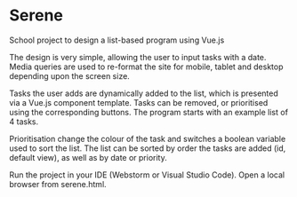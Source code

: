 # Serene
School project to design a list-based program using Vue.js

The design is very simple, allowing the user to input tasks with a date.
Media queries are used to re-format the site for mobile, tablet and desktop depending upon the screen size.

Tasks the user adds are dynamically added to the list, which is presented via a Vue.js component template.
Tasks can be removed, or prioritised using the corresponding buttons. The program starts with an example list of 4 tasks.

Prioritisation change the colour of the task and switches a boolean variable used to sort the list.
The list can be sorted by order the tasks are added (id, default view), as well as by date or priority.

Run the project in your IDE (Webstorm or Visual Studio Code). 
Open a local browser from serene.html.
